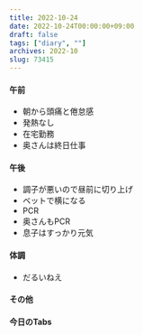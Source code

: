```yaml
---
title: 2022-10-24
date: 2022-10-24T00:00:00+09:00
draft: false
tags: ["diary", ""]
archives: 2022-10
slug: 73415
---
```

#### 午前
- 朝から頭痛と倦怠感
- 発熱なし
- 在宅勤務
- 奥さんは終日仕事
#### 午後
- 調子が悪いので昼前に切り上げ
- ベットで横になる
- PCR
- 奥さんもPCR
- 息子はすっかり元気
#### 体調
- だるいねえ
#### その他
#### 今日のTabs